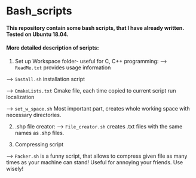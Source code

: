 # Bash_scripts

#### This repository contain some bash scripts, that I have already written. Tested on Ubuntu 18.04.

#### More detailed description of scripts:

1. Set up Workspace folder- useful for C, C++ programming:
--> `ReadMe.txt` provides usage information

--> `install.sh` installation script

--> `CmakeLists.txt` Cmake file, each time copied to current script run localization

--> `set_w_space.sh` Most important part, creates whole working space with necessary directories. 

2. .shp file creator:
--> `File_creator.sh` creates .txt files with the same names as .shp files.

3. Compressing script

--> `Packer.sh` is a funny script, that allows to compress given file as many times as your machine can stand! Useful for annoying your friends. Use wisely!
